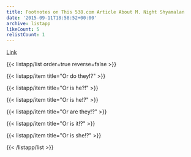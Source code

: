 ```yaml
---
title: Footnotes on This 538.com Article About M. Night Shyamalan
date: '2015-09-11T18:58:52+00:00'
archive: listapp
likeCount: 5
relistCount: 1
---
```


[Link](http://53eig.ht/1L6QSm3)

<!--more-->

{{< listapp/list order=true reverse=false >}}

   {{< listapp/item title="Or do they!?" >}}

   {{< listapp/item title="Or is he?!" >}}

   {{< listapp/item title="Or is he!?" >}}

   {{< listapp/item title="Or are they!?" >}}

   {{< listapp/item title="Or is it!?" >}}

   {{< listapp/item title="Or is she!?" >}}

{{< /listapp/list >}}
